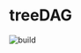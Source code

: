 # treeDAG

![build][build_image]

[build_image]: https://travis-ci.org/thomasfannes/treeDAG.svg?branch=master
